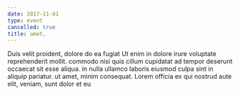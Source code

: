 ```yaml
---
date: 2017-11-01
type: event
cancelled: true
title: amet,
---
```

Duis velit proident, dolore do ea fugiat Ut enim in dolore irure voluptate reprehenderit mollit. commodo nisi quis cillum cupidatat ad tempor deserunt occaecat sit esse aliqua. in nulla ullamco laboris eiusmod culpa sint in aliquip pariatur. ut amet, minim consequat. Lorem officia ex qui nostrud aute elit, veniam, sunt dolor et eu